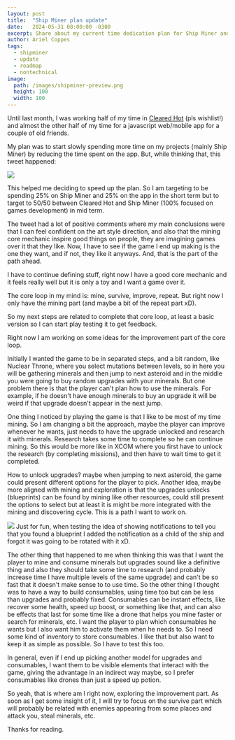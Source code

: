 ```yaml
---
layout: post
title:  "Ship Miner plan update"
date:   2024-05-31 08:00:00 -0300
excerpt: Share about my current time dedication plan for Ship Miner and also what to I am going to focus right now.
author: Ariel Coppes
tags:
  - shipminer
  - update
  - roadmap
  - nontechnical
image:
  path: /images/shipminer-preview.png
  height: 100
  width: 100
---
```


<!--
{{page.excerpt}}
-->

Until last month, I was working half of my time in [Cleared Hot](https://store.steampowered.com/app/1710820/Cleared_Hot/) (pls wishlist!) and almost the other half of my time for a javascript web/mobile app for a couple of old friends. 

My plan was to start slowly spending more time on my projects (mainly Ship Miner) by reducing the time spent on the app. But, while thinking that, this tweet happened:

<div class="post-image">
    <a href="https://x.com/arielsan/status/1789789080370258069" target="_blank"><img src="/assets/moonminer/shipminer-besttweet-2024_01.png" /></a>
</div>

This helped me deciding to speed up the plan. So I am targeting to be spending 25% on Ship Miner and 25% on the app in the short term but to target to 50/50 between Cleared Hot and Ship Miner (100% focused on games development) in mid term.

The tweet had a lot of positive comments where my main conclusions were that I can feel confident on the art style direction, and also that the mining core mechanic inspire good things on people, they are imagining games over it that they like. Now, I have to see if the game I end up making is the one they want, and if not, they like it anyways. And, that is the part of the path ahead. 

I have to continue defining stuff, right now I have a good core mechanic and it feels really well but it is only a toy and I want a game over it. 

The core loop in my mind is: mine, survive, improve, repeat. But right now I only have the mining part (and maybe a bit of the repeat part xD).

So my next steps are related to complete that core loop, at least a basic version so I can start play testing it to get feedback. 

Right now I am working on some ideas for the improvement part of the core loop. 

Initially I wanted the game to be in separated steps, and a bit random, like Nuclear Throne, where you select mutations between levels, so in here you will be gathering minerals and then jump to next asteroid and in the middle you were going to buy random upgrades with your minerals. But one problem there is that the player can't plan how to use the minerals. For example, if he doesn't have enough minerals to buy an upgrade it will be weird if that upgrade doesn't appear in the next jump.

One thing I noticed by playing the game is that I like to be most of my time mining. So I am changing a bit the approach, maybe the player can improve whenever he wants, just needs to have the upgrade unlocked and research it with minerals. Research takes some time to complete so he can continue mining. So this would be more like in XCOM where you first have to unlock the research (by completing missions), and then have to wait time to get it completed.

How to unlock upgrades? maybe when jumping to next asteroid, the game could present different options for the player to pick. Another idea, maybe more aligned with mining and exploration is that the upgrades unlocks (blueprints) can be found by mining like other resources, could still present the options to select but at least it is might be more integrated with the mining and discovering cycle. This is a path I want to work on.

<div class="post-image">
    <img src="/assets/moonminer/blueprint-found-ups.gif" />
    <span>Just for fun, when testing the idea of showing notifications to tell you that you found a blueprint I added the notification as a child of the ship and forgot it was going to be rotated with it xD.</span>
</div>

The other thing that happened to me when thinking this was that I want the player to mine and consume minerals but upgrades sound like a definitive thing and also they should take some time to research (and probably increase time I have multiple levels of the same upgrade) and can't be so fast that it doesn't make sense to to use time. So the other thing I thought was to have a way to build consumables, using time too but can be less than upgrades and probably fixed. Consumables can be instant effects, like recover some health, speed up boost, or something like that, and can also be effects that last for some time like a drone that helps you mine faster or search for minerals, etc. I want the player to plan which consumables he wants but I also want him to activate them when he needs to. So I need some kind of inventory to store consumables. I like that but also want to keep it as simple as possible. So I have to test this too.

In general, even if I end up picking another model for upgrades and consumables, I want them to be visible elements that interact with the game, giving the advantage in an indirect way maybe, so I prefer consumables like drones than just a speed up potion. 

So yeah, that is where am I right now, exploring the improvement part. As soon as I get some insight of it, I will try to focus on the survive part which will probably be related with enemies appearing from some places and attack you, steal minerals, etc.

Thanks for reading.
